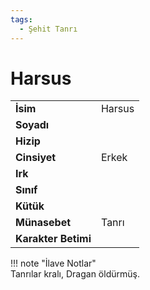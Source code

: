 ```yaml
---
tags:
  - Şehit Tanrı
---  
```

# Harsus   
|  |  |  
|---|---|  
| **İsim** | Harsus |  
| **Soyadı** |  |  
| **Hizip** |  |  
| **Cinsiyet** | Erkek |  
| **Irk** |  |  
| **Sınıf** |  |  
| **Kütük** |  |  
| **Münasebet** | Tanrı |  
| **Karakter Betimi** |  |  
  
  
!!! note "İlave Notlar"  
	Tanrılar kralı, Dragan öldürmüş.  
